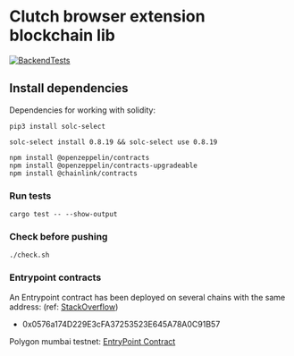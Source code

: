 # Clutch browser extension blockchain lib

[![BackendTests](https://github.com/clutch-wallet/clutch-wallet-lib/actions/workflows/linux-ci.yml/badge.svg)](https://github.com/clutch-wallet/clutch-wallet-lib/actions/workflows/linux-ci.yml)


## Install dependencies

Dependencies for working with solidity:

```
pip3 install solc-select

solc-select install 0.8.19 && solc-select use 0.8.19

npm install @openzeppelin/contracts
npm install @openzeppelin/contracts-upgradeable
npm install @chainlink/contracts
```

### Run tests

```
cargo test -- --show-output
```

### Check before pushing

```
./check.sh
```

### Entrypoint contracts

An Entrypoint contract has been deployed on several chains with the same address: (ref: [StackOverflow](https://ethereum.stackexchange.com/questions/146974/how-to-start-with-erc-4337))

* 0x0576a174D229E3cFA37253523E645A78A0C91B57

Polygon mumbai testnet: [EntryPoint Contract](https://mumbai.polygonscan.com/address/0x0576a174D229E3cFA37253523E645A78A0C91B57#code)
